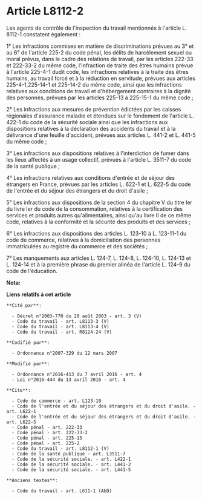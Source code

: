# Article L8112-2

Les agents de contrôle de l'inspection du travail mentionnés à l'article L. 8112-1 constatent également : 

1° Les infractions commises en matière de discriminations prévues au 3° et au 6° de l'article 225-2 du code pénal, les délits
de harcèlement sexuel ou moral prévus, dans le cadre des relations de travail, par les articles 222-33 et 222-33-2 du même
code, l'infraction de traite des êtres humains prévue à l'article 225-4-1 dudit code, les infractions relatives à la traite
des êtres humains, au travail forcé et à la réduction en servitude, prévues aux articles 225-4-1,225-14-1 et 225-14-2 du même
code, ainsi que les infractions relatives aux conditions de travail et d'hébergement contraires à la dignité des personnes,
prévues par les articles 225-13 à 225-15-1 du même code ; 

2° Les infractions aux mesures de prévention édictées par les caisses régionales d'assurance maladie et étendues sur le
fondement de l'article L. 422-1 du code de la sécurité sociale ainsi que les infractions aux dispositions relatives à la
déclaration des accidents du travail et à la délivrance d'une feuille d'accident, prévues aux articles L. 441-2 et L. 441-5
du même code ; 

3° Les infractions aux dispositions relatives à l'interdiction de fumer dans les lieux affectés à un usage collectif, prévues
à l'article L. 3511-7 du code de la santé publique ; 

4° Les infractions relatives aux conditions d'entrée et de séjour des étrangers en France, prévues par les articles L. 622-1
et L. 622-5 du code de l'entrée et du séjour des étrangers et du droit d'asile ; 

5° Les infractions aux dispositions de la section 4 du chapitre V du titre Ier du livre Ier du code de la consommation,
relatives à la certification des services et produits autres qu'alimentaires, ainsi qu'au livre II de ce même code, relatives
à la conformité et la sécurité des produits et des services ; 

6° Les infractions aux dispositions des articles L. 123-10 à L. 123-11-1 du code de commerce, relatives à la domiciliation
des personnes immatriculées au registre du commerce et des sociétés ; 

7° Les manquements aux articles L. 124-7, L. 124-8, L. 124-10, L. 124-13 et L. 124-14 et à la première phrase du premier
alinéa de l'article L. 124-9 du code de l'éducation.

**Nota:**



**Liens relatifs à cet article**

	**Cité par**:

	  - Décret n°2003-770 du 20 août 2003 - art. 3 (V)
	  - Code du travail - art. L8113-3 (V)
	  - Code du travail - art. L8113-4 (V)
	  - Code du travail - art. R8124-24 (V)

	**Codifié par**:

	  - Ordonnance n°2007-329 du 12 mars 2007

	**Modifié par**:

	  - Ordonnance n°2016-413 du 7 avril 2016 - art. 4
	  - Loi n°2016-444 du 13 avril 2016 - art. 4

	**Cite**:

	  - Code de commerce - art. L123-10
	  - Code de l'entrée et du séjour des étrangers et du droit d'asile. - art. L622-1
	  - Code de l'entrée et du séjour des étrangers et du droit d'asile. - art. L622-5
	  - Code pénal - art. 222-33
	  - Code pénal - art. 222-33-2
	  - Code pénal - art. 225-13
	  - Code pénal - art. 225-2
	  - Code du travail - art. L8112-1 (V)
	  - Code de la santé publique - art. L3511-7
	  - Code de la sécurité sociale. - art. L422-1
	  - Code de la sécurité sociale. - art. L441-2
	  - Code de la sécurité sociale. - art. L441-5

	**Anciens textes**:

	  - Code du travail - art. L611-1 (AbD)
